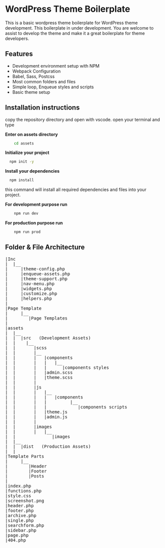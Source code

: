 # WordPress Theme Boilerplate

This is a basic wordpress theme boilerplate for WordPress theme development.
This boilerplate in under development. You are welcome to assist to develop the theme and make it a great boilerplate for theme developers.

## Features
- Development environment setup with NPM
- Webpack Configuration
- Babel, Sass, Postcss
- Most common folders and files
- Simple loop, Enqueue styles and scripts
- Basic theme setup

## Installation instructions
copy the repository directory and open with vscode.
open your terminal and type

**Enter on assets directory**
```cmd
    cd assets
```
**Initialize your project**
```cmd
  npm init -y
```
**Install your dependencies**
```cmd
  npm install
```

this command will install all required dependencies and files into your project.

**For development purpose run**

```cmd
    npm run dev
```

**For production purpose run**

```cmd
    npm run prod
```


## Folder & File Architecture
<pre>
|Inc
|  |__
|     |theme-config.php
|     |enqueue-assets.php
|     |theme-support.php
|     |nav-menu.php
|     |widgets.php
|     |customize.php
|     |helpers.php
|
|Page Template
|     |__
|        |Page Templates
|
|assets
|  |__
|  |  |src   (Development Assets)
|  |    |__
|  |       |scss
|  |       |__
|  |       |   |components
|  |       |   |   |__
|  |       |   |      |components styles
|  |       |   |admin.scss
|  |       |   |theme.scss
|  |       |
|  |       |js
|  |       |   |__
|  |       |   |   |components
|  |       |   |         |__
|  |       |   |            |components scripts
|  |       |   |theme.js
|  |       |   |admin.js
|  |       |
|  |       |images
|  |       |   |__
|  |              |images
|  |__
|  |  |dist   (Production Assets)
|  |     
|Template Parts
|     |__
|        |Header
|        |Footer
|        |Posts
|   
|index.php  
|functions.php
|style.css
|screenshot.png
|header.php
|footer.php
|archive.php
|single.php
|searchform.php
|sidebar.php
|page.php
|404.php
</pre>
